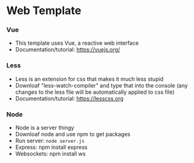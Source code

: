 # Web Template

### Vue
- This template uses Vue, a reactive web interface
- Documentation/tutorial: https://vuejs.org/

### Less
- Less is an extension for css that makes it much less stupid
- Downloaf "less-watch-compiler" and type that into the console (any changes to the less file will be automatically applied to css file)
- Documentation/tutorial: https://lesscss.org

### Node
- Node is a server thingy
- Downloaf node and use npm to get packages
- Run server: ```node server.js```
- Express: npm install express
- Websockets: npm install ws
